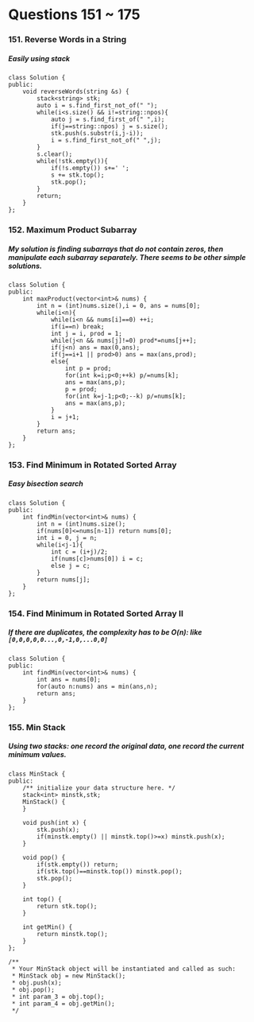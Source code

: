 # Questions 151 ~ 175

### 151. Reverse Words in a String
##### Easily using stack
```
class Solution {
public:
    void reverseWords(string &s) {
        stack<string> stk;
        auto i = s.find_first_not_of(" ");
        while(i<s.size() && i!=string::npos){
            auto j = s.find_first_of(" ",i);
            if(j==string::npos) j = s.size();
            stk.push(s.substr(i,j-i));
            i = s.find_first_not_of(" ",j);
        }
        s.clear();
        while(!stk.empty()){
            if(!s.empty()) s+=' ';
            s += stk.top();
            stk.pop();
        }
        return;
    }
};
```

### 152. Maximum Product Subarray
##### My solution is finding subarrays that do not contain zeros, then manipulate each subarray separately. There seems to be other simple solutions.
```
class Solution {
public:
    int maxProduct(vector<int>& nums) {
        int n = (int)nums.size(),i = 0, ans = nums[0];
        while(i<n){
            while(i<n && nums[i]==0) ++i;
            if(i==n) break;
            int j = i, prod = 1;
            while(j<n && nums[j]!=0) prod*=nums[j++];
            if(j<n) ans = max(0,ans); 
            if(j==i+1 || prod>0) ans = max(ans,prod);
            else{
                int p = prod;
                for(int k=i;p<0;++k) p/=nums[k];
                ans = max(ans,p);
                p = prod;
                for(int k=j-1;p<0;--k) p/=nums[k];
                ans = max(ans,p);
            }
            i = j+1;
        }
        return ans;
    }
};
```

### 153. Find Minimum in Rotated Sorted Array
##### Easy bisection search
```
class Solution {
public:
    int findMin(vector<int>& nums) {
        int n = (int)nums.size();
        if(nums[0]<=nums[n-1]) return nums[0];
        int i = 0, j = n;
        while(i<j-1){
            int c = (i+j)/2;
            if(nums[c]>nums[0]) i = c;
            else j = c;
        }
        return nums[j];
    }
};
```

### 154. Find Minimum in Rotated Sorted Array II
##### If there are duplicates, the complexity has to be O(n): like `[0,0,0,0,0...,0,-1,0,...0,0]`
```
class Solution {
public:
    int findMin(vector<int>& nums) {
        int ans = nums[0];
        for(auto n:nums) ans = min(ans,n);
        return ans;
    }
};
```

### 155. Min Stack
##### Using two stacks: one record the original data, one record the current minimum values.
```
class MinStack {
public:
    /** initialize your data structure here. */
    stack<int> minstk,stk;
    MinStack() {
    }
    
    void push(int x) {
        stk.push(x);
        if(minstk.empty() || minstk.top()>=x) minstk.push(x);
    }
    
    void pop() {
        if(stk.empty()) return;
        if(stk.top()==minstk.top()) minstk.pop();
        stk.pop();
    }
    
    int top() {
        return stk.top();
    }
    
    int getMin() {
        return minstk.top();
    }
};

/**
 * Your MinStack object will be instantiated and called as such:
 * MinStack obj = new MinStack();
 * obj.push(x);
 * obj.pop();
 * int param_3 = obj.top();
 * int param_4 = obj.getMin();
 */
```
